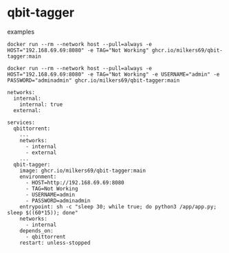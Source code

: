 # qbit-tagger

examples

`docker run --rm --network host --pull=always -e HOST="192.168.69.69:8080" -e TAG="Not Working" ghcr.io/milkers69/qbit-tagger:main`

`docker run --rm --network host --pull=always -e HOST="192.168.69.69:8080" -e TAG="Not Working" -e USERNAME="admin" -e PASSWORD="adminadmin" ghcr.io/milkers69/qbit-tagger:main`

```
networks:
  internal:
    internal: true
  external:

services:
  qbittorrent:
    ...
    networks:
      - internal
      - external
    ...
  qbit-tagger:
    image: ghcr.io/milkers69/qbit-tagger:main
    environment:
      - HOST=http://192.168.69.69:8080
      - TAG=Not Working
      - USERNAME=admin
      - PASSWORD=adminadmin
    entrypoint: sh -c "sleep 30; while true; do python3 /app/app.py; sleep $((60*15)); done"
    networks:
      - internal
    depends_on:
      - qbittorrent
    restart: unless-stopped
```
